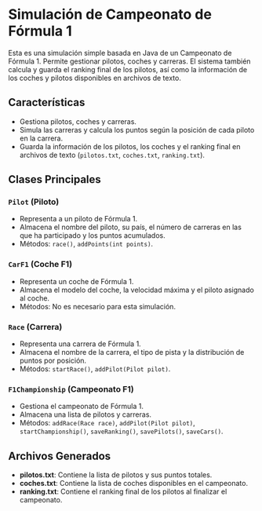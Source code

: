 # Simulación de Campeonato de Fórmula 1

Esta es una simulación simple basada en Java de un Campeonato de Fórmula 1. Permite gestionar pilotos, coches y carreras. El sistema también calcula y guarda el ranking final de los pilotos, así como la información de los coches y pilotos disponibles en archivos de texto.

## Características
- Gestiona pilotos, coches y carreras.
- Simula las carreras y calcula los puntos según la posición de cada piloto en la carrera.
- Guarda la información de los pilotos, los coches y el ranking final en archivos de texto (`pilotos.txt`, `coches.txt`, `ranking.txt`).

## Clases Principales
### `Pilot` (Piloto)
- Representa a un piloto de Fórmula 1.
- Almacena el nombre del piloto, su país, el número de carreras en las que ha participado y los puntos acumulados.
- Métodos: `race()`, `addPoints(int points)`.

### `CarF1` (Coche F1)
- Representa un coche de Fórmula 1.
- Almacena el modelo del coche, la velocidad máxima y el piloto asignado al coche.
- Métodos: No es necesario para esta simulación.

### `Race` (Carrera)
- Representa una carrera de Fórmula 1.
- Almacena el nombre de la carrera, el tipo de pista y la distribución de puntos por posición.
- Métodos: `startRace()`, `addPilot(Pilot pilot)`.

### `F1Championship` (Campeonato F1)
- Gestiona el campeonato de Fórmula 1.
- Almacena una lista de pilotos y carreras.
- Métodos: `addRace(Race race)`, `addPilot(Pilot pilot)`, `startChampionship()`, `saveRanking()`, `savePilots()`, `saveCars()`.

## Archivos Generados
- **pilotos.txt**: Contiene la lista de pilotos y sus puntos totales.
- **coches.txt**: Contiene la lista de coches disponibles en el campeonato.
- **ranking.txt**: Contiene el ranking final de los pilotos al finalizar el campeonato.
